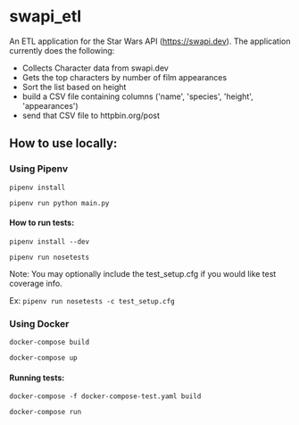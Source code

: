 # swapi_etl
An ETL application for the Star Wars API (https://swapi.dev). The application currently does the following:

- Collects Character data from swapi.dev
- Gets the top characters by number of film appearances
- Sort the list based on height
- build a CSV file containing columns ('name', 'species', 'height', 'appearances') 
- send that CSV file to httpbin.org/post


## How to use locally:


### Using Pipenv
`pipenv install` 

`pipenv run python main.py`

#### How to run tests:
`pipenv install --dev`

`pipenv run nosetests`

Note: You may optionally include the test_setup.cfg if you would like test coverage info.

Ex: `pipenv run nosetests -c test_setup.cfg`



### Using Docker

`docker-compose build`

`docker-compose up`

#### Running tests:

`docker-compose -f docker-compose-test.yaml build`

`docker-compose run`


 
